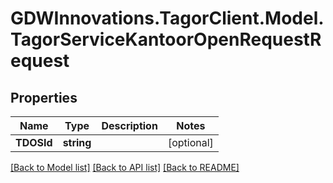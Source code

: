 # GDWInnovations.TagorClient.Model.TagorServiceKantoorOpenRequestRequest

## Properties

Name | Type | Description | Notes
------------ | ------------- | ------------- | -------------
**TDOSId** | **string** |  | [optional] 

[[Back to Model list]](../README.md#documentation-for-models) [[Back to API list]](../README.md#documentation-for-api-endpoints) [[Back to README]](../README.md)


